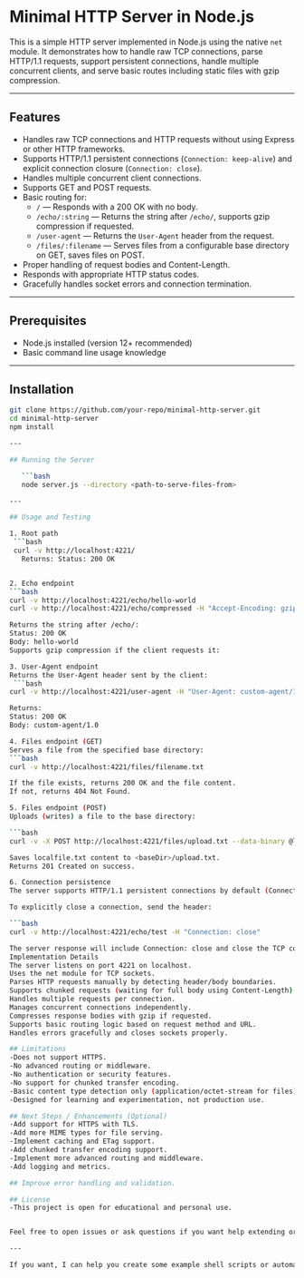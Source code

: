 # Minimal HTTP Server in Node.js

This is a simple HTTP server implemented in Node.js using the native `net` module. It demonstrates how to handle raw TCP connections, parse HTTP/1.1 requests, support persistent connections, handle multiple concurrent clients, and serve basic routes including static files with gzip compression.

---

## Features

- Handles raw TCP connections and HTTP requests without using Express or other HTTP frameworks.
- Supports HTTP/1.1 persistent connections (`Connection: keep-alive`) and explicit connection closure (`Connection: close`).
- Handles multiple concurrent client connections.
- Supports GET and POST requests.
- Basic routing for:
  - `/` — Responds with a 200 OK with no body.
  - `/echo/:string` — Returns the string after `/echo/`, supports gzip compression if requested.
  - `/user-agent` — Returns the `User-Agent` header from the request.
  - `/files/:filename` — Serves files from a configurable base directory on GET, saves files on POST.
- Proper handling of request bodies and Content-Length.
- Responds with appropriate HTTP status codes.
- Gracefully handles socket errors and connection termination.

---

## Prerequisites

- Node.js installed (version 12+ recommended)
- Basic command line usage knowledge

---

## Installation

```bash
git clone https://github.com/your-repo/minimal-http-server.git
cd minimal-http-server
npm install

---

## Running the Server

   ```bash
   node server.js --directory <path-to-serve-files-from>

---

## Usage and Testing

1. Root path
 ```bash
 curl -v http://localhost:4221/
   Returns: Status: 200 OK


2. Echo endpoint
```bash
curl -v http://localhost:4221/echo/hello-world
curl -v http://localhost:4221/echo/compressed -H "Accept-Encoding: gzip"

Returns the string after /echo/:
Status: 200 OK
Body: hello-world
Supports gzip compression if the client requests it:

3. User-Agent endpoint
Returns the User-Agent header sent by the client:
 ```bash
curl -v http://localhost:4221/user-agent -H "User-Agent: custom-agent/1.0"

Returns:
Status: 200 OK
Body: custom-agent/1.0

4. Files endpoint (GET)
Serves a file from the specified base directory:
```bash
curl -v http://localhost:4221/files/filename.txt

If the file exists, returns 200 OK and the file content.
If not, returns 404 Not Found.

5. Files endpoint (POST)
Uploads (writes) a file to the base directory:

```bash
curl -v -X POST http://localhost:4221/files/upload.txt --data-binary @localfile.txt

Saves localfile.txt content to <baseDir>/upload.txt.
Returns 201 Created on success.

6. Connection persistence
The server supports HTTP/1.1 persistent connections by default (Connection: keep-alive).

To explicitly close a connection, send the header:

```bash
curl -v http://localhost:4221/echo/test -H "Connection: close"

The server response will include Connection: close and close the TCP connection.
Implementation Details
The server listens on port 4221 on localhost.
Uses the net module for TCP sockets.
Parses HTTP requests manually by detecting header/body boundaries.
Supports chunked requests (waiting for full body using Content-Length).
Handles multiple requests per connection.
Manages concurrent connections independently.
Compresses response bodies with gzip if requested.
Supports basic routing logic based on request method and URL.
Handles errors gracefully and closes sockets properly.

## Limitations
-Does not support HTTPS.
-No advanced routing or middleware.
-No authentication or security features.
-No support for chunked transfer encoding.
-Basic content type detection only (application/octet-stream for files).
-Designed for learning and experimentation, not production use.

## Next Steps / Enhancements (Optional)
-Add support for HTTPS with TLS.
-Add more MIME types for file serving.
-Implement caching and ETag support.
-Add chunked transfer encoding support.
-Implement more advanced routing and middleware.
-Add logging and metrics.

## Improve error handling and validation.

## License
-This project is open for educational and personal use.


Feel free to open issues or ask questions if you want help extending or using this server!

---

If you want, I can help you create some example shell scripts or automated 